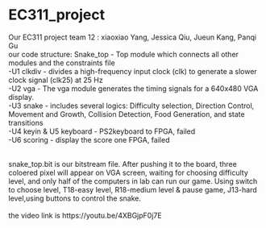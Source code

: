 # EC311_project
Our EC311 project team 12 : xiaoxiao Yang, Jessica Qiu, Jueun Kang, Panqi Gu <br>
our code structure: Snake_top - Top module which connects all other modules and the constraints file<br>
                     -U1 clkdiv - divides a high-frequency input clock (clk) to generate a slower clock signal (clk25) at 25 Hz<br>
                     -U2 vga - The vga module generates the timing signals for a 640x480 VGA display.<br>
                     -U3 snake - includes several logics: Difficulty selection, Direction Control, Movement and Growth, Collision Detection, Food Generation, and state transitions<br>
                     -U4 keyin & U5 keyboard - PS2keyboard to FPGA, failed<br>
                     -U6 scoring - display the score one FPGA, failed<br>

<br>
snake_top.bit is our bitstream file. After pushing it to the board, three coloered pixel will appear on VGA screen, waiting for choosing difficulty level, and only half of the computers in lab can run our game. Using switch to choose level, T18-easy level, R18-medium level & pause game, J13-hard level,using buttons to control the snake. 
<br>
<br>
the video link is https://youtu.be/4XBGjpF0j7E
